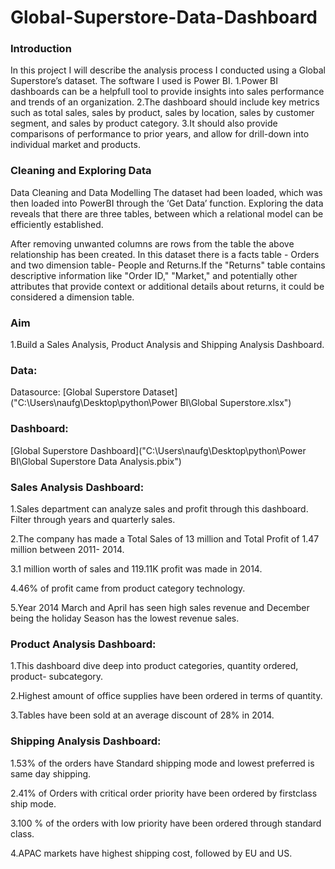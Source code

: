 # Global-Superstore-Data-Dashboard

### Introduction
In this project I will describe the analysis process I conducted using a Global Superstore’s dataset. The software I used is Power BI. 
1.Power BI dashboards can be a helpfull tool to provide insights into sales performance and trends of an organization.
2.The dashboard should include key metrics such as total sales, sales by product, sales by location, sales by customer segment, and sales by product category.
3.It should also provide comparisons of performance to prior years, and allow for drill-down into individual market and products.

### Cleaning and Exploring Data
Data Cleaning and Data Modelling
The dataset had been loaded, which was then loaded into PowerBI through the ‘Get Data’ function.
Exploring the data reveals that there are three tables, between which a relational model can be efficiently established.

After removing unwanted columns are rows from the table the above relationship has been created.
In this dataset there is a facts table - Orders and two dimension table- People and Returns.If the "Returns" table contains descriptive information like "Order ID," "Market," and potentially other attributes that provide context or additional details about returns, it could be considered a dimension table.

### Aim
1.Build a Sales Analysis, Product Analysis and Shipping Analysis Dashboard.

### Data:
Datasource: [Global Superstore Dataset]("C:\Users\naufg\Desktop\python\Power BI\Global Superstore.xlsx")

### Dashboard:
[Global Superstore Dashboard]("C:\Users\naufg\Desktop\python\Power BI\Global Superstore Data Analysis.pbix")


### Sales Analysis Dashboard:

1.Sales department can analyze sales and profit through this dashboard. Filter through years and quarterly sales.

2.The company has made a Total Sales of 13 million and Total Profit of 1.47 million between 2011- 2014.

3.1 million worth of sales and 119.11K profit was made in 2014.

4.46% of profit came from product category technology.

5.Year 2014 March and April has seen high sales revenue and December being the holiday Season has the lowest revenue sales.


### Product Analysis Dashboard:

1.This dashboard dive deep into product categories, quantity ordered, product- subcategory.

2.Highest amount of office supplies have been ordered in terms of quantity.

3.Tables have been sold at an average discount of 28% in 2014.


### Shipping Analysis Dashboard:

1.53% of the orders have Standard shipping mode and lowest preferred is same day shipping.

2.41% of Orders with critical order priority have been ordered by firstclass ship mode.

3.100 % of the orders with low priority have been ordered through standard class.

4.APAC markets have highest shipping cost, followed by EU and US.



